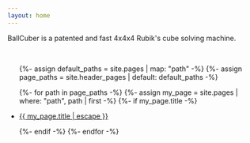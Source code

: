 ```yaml
---
layout: home
---
```


BallCuber is a patented and fast 4x4x4 Rubik's cube solving machine.

<br>
<ul>

{%- assign default_paths = site.pages | map: "path" -%}
{%- assign page_paths = site.header_pages | default: default_paths -%}

{%- for path in page_paths -%}
{%- assign my_page = site.pages | where: "path", path | first -%}
{%- if my_page.title -%}

<li><a href="{{ my_page.url | relative_url }}">{{ my_page.title | escape }}</a></li>

{%- endif -%}
{%- endfor -%}
</ul>